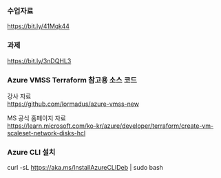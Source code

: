 
### 수업자료 ###
https://bit.ly/41Mqk44


### 과제 ###
https://bit.ly/3nDQHL3


### Azure VMSS Terraform 참고용 소스 코드 ###
강사 자료<br>
https://github.com/lormadus/azure-vmss-new

MS 공식 홈페이지 자료 <br>
https://learn.microsoft.com/ko-kr/azure/developer/terraform/create-vm-scaleset-network-disks-hcl


### Azure CLI 설치 ###
curl -sL https://aka.ms/InstallAzureCLIDeb | sudo bash

